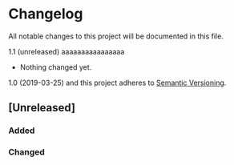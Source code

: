 # Changelog
All notable changes to this project will be documented in this file.

1.1 (unreleased)
aaaaaaaaaaaaaaaa

- Nothing changed yet.


1.0 (2019-03-25)
and this project adheres to [Semantic Versioning](https://semver.org/spec/v2.0.0.html).

## [Unreleased]
### Added
### Changed
